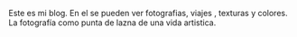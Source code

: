 Este es mi blog. En el se pueden ver fotografias, viajes ,  texturas y colores. 
La fotografía como punta de lazna de una vida artistica.
